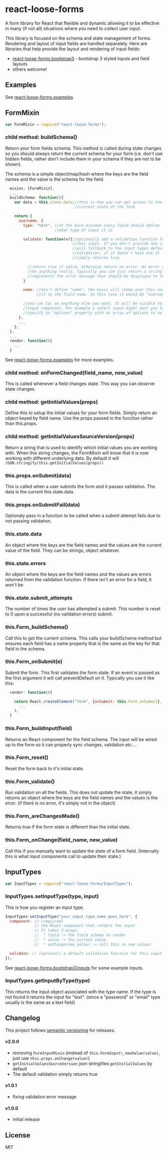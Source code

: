 # react-loose-forms
A form library for React that flexible and dynamic allowing it to be effective in many (if not all) situations where you need to collect user input.

This library is focused on the schema and state management of forms. Rendering and layout of input fields are handled separately. Here are libraries that help provide the layout and rendering of input fields:
 * [react-loose-forms.bootstrap3](https://github.com/espeakers/react-loose-forms.bootstrap3) - bootstrap 3 styled inputs and field layouts
 * others welcome!

## Examples
See [react-loose-forms.examples](https://github.com/espeakers/react-loose-forms.examples)


## FormMixin
```js
var FormMixin = require("react-loose-forms");
```

### child method: buildSchema()
Return your form fields schema. This method is called during state changes so you should always return the current schema for your form (i.e. don't use hidden fields, rather don't include them in your schema if they are not to be shown).

The schema is a simple object/map/hash  where the keys are the field names and the value is the schema for the field. 

```js
  mixins: [FormMixin],
  ...
  buildSchema: function(){
    var data = this.state.data;//this is how you can get access to the
                               //current state of the form

    return {
      username: {
        type: "text", //at the bare minimum every field should define
                      //what type of input it is

        validate: function(v){//optionally add a validation function for
                              //this input. If you don't provide one it
                              //will fallback to the input types default
                              //validation, if it doesn't have one it
                              //simply returns true

          //return true if valid, otherwise return an error. An error can
          //be anything really, typically you can just return a string that
          //represents the error message that should be displayed to the user.
        }

        name: //don't define "name", the mixin will stomp over this and set
              //it to the field name. In this case it would be "username"

        //you can tac on anything else you want. It will be visible to the
        //input component. For example a select input might want you to
        //specify an "options" property with an array of options to select from
      },
      ...
    };
  },
  ...
  render: function(){
    ...
  }
```
See [react-loose-forms.examples](https://github.com/espeakers/react-loose-forms.examples) for more examples.


### child method: onFormChanged(field\_name, new\_value)
This is called whenever a field changes state. This way you can observe state changes.

### child method: getInitialValues(props)
Define this to setup the initial values for your form fields. Simply return an object keyed by field name. Use the props passed in the function rather than this.props.

### child method: getInitialValuesSourceVersion(props)
Return a string that is used to identify which initial values you are working with. When this string changes, the FormMixin will know that it is now working with different underlying data. By default it will `JSON.stringify(this.getInitialValues(props))`

### this.props.onSubmit(data)
This is called when a user submits the form and it passes validation. The data is the current this.state.data.

### this.props.onSubmitFail(data)
Optionaly pass in a function to be called when a submit attempt fails due to not passing validation.

### this.state.data
An object where the keys are the field names and the values are the current value of the field. They can be strings, object whatever.

### this.state.errors
An object where the keys are the field names and the values are errors returned from the validation function. If there isn't an error for a field, it won't be

### this.state.submit\_attempts
The number of times the user has attempted a submit. This number is reset to 0 upon a successful (no validation errors) submit.

### this.Form\_buildSchema()
Call this to get the current schema. This calls your buildSchema method but ensures each field has a name property that is the same as the key for that field in the schema.

### this.Form\_onSubmit(e)
Submit the form. This first validates the form state. If an event is passed as the first argument it will call preventDefault on it. Typically you use it like this:
```js
  render: function(){

    return React.createElement("form", {onSubmit: this.Form_onSubmit},
      ...
    );
  }
```

### this.Form\_buildInput(field)
Returns an React component for the field schema. The input will be wired up to the form so it can properly sync changes, validation etc....


### this.Form\_reset()
Reset the form back to it's initial state.

### this.Form\_validate()
Run validation on all the fields. This does not update the state, it simply returns an object where the keys are the field names and the values is the error. (if there is no error, it's simply not in the object)

### this.Form\_areChangesMade()
Returns true if the form state is different than the initial state.


### this.Form\_onChange(field\_name, new\_value)
Call this if you manually want to update the state of a form field. (Internally this is what input components call to update their state.)


## InputTypes
```js
var InputTypes = require("react-loose-forms/InputTypes");
```

### InputTypes.setInputType(type, input)
This is how you register an input type.
```js
InputTypes.setInputType("your_input_type_name_goes_here", {
  component: // (required)
             // the React component that renders the input
             // It takes 3 props:
             //  * field -> the field schema to render
             //  * value -> the current value
             //  * onChange(new_value) -> call this on new values

  validate: // (optional) a default validation function for this input type
});
```
See [react-loose-forms.bootstrap3/inputs](https://github.com/espeakers/react-loose-forms.bootstrap3/tree/master/inputs) for some example inputs.

### InputTypes.getInputByType(type)
This returns the input object associated with the type name. If the type is not found it returns the input for "text". (since a "password" or "email" type usually is the same as a text field)

## Changelog
This project follows [semantic versioning](http://semver.org/) for releases.

#### v2.0.0
 * removing `FormInputMixin` (instead of `this.FormInput\_newValue(value)`, just use `this.props.onChange(value)`)
 * `getInitialValuesSourceVersion` json stringifies `getInitialValues` by default
 * The default validation simply returns true

#### v1.0.1
 * fixing validation error message

#### v1.0.0
 * initial release

## License
MIT
